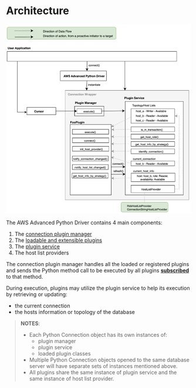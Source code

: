 # Architecture

<div style="center"><img src="../images/architecture_user_application.png" alt="diagram on how plugin manager is integrated with the user application"/></div>

The AWS Advanced Python Driver contains 4 main components:

1. The [connection plugin manager](./PluginManager.md)
2. The [loadable and extensible plugins](./LoadablePlugins.md)
3. The [plugin service](./PluginService.md)
4. The host list providers

The connection plugin manager handles all the loaded or registered plugins and sends the Python method call to be executed by all plugins [**subscribed**](./LoadablePlugins.md#subscribed-methods) to that method.

During execution, plugins may utilize the plugin service to help its execution by retrieving or updating:

- the current connection
- the hosts information or topology of the database

> **NOTES**:
>
> - Each Python Connection object has its own instances of:
>   - plugin manager
>   - plugin service
>   - loaded plugin classes
> - Multiple Python Connection objects opened to the same database server will have separate sets of instances mentioned above.
> - All plugins share the same instance of plugin service and the same instance of host list provider.
